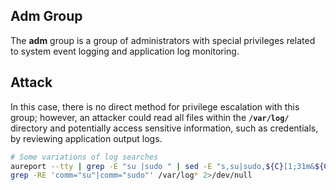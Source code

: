 ## Adm Group

The **adm** group is a group of administrators with special privileges related to system event logging and application log monitoring.

## Attack

In this case, there is no direct method for privilege escalation with this group; however, an attacker could read all files within the **`/var/log/`** directory and potentially access sensitive information, such as credentials, by reviewing application output logs.

```bash
# Some variations of log searches
aureport --tty | grep -E "su |sudo " | sed -E "s,su|sudo,${C}[1;31m&${C}[0m,g"
grep -RE 'comm="su"|comm="sudo"' /var/log* 2>/dev/null
```
